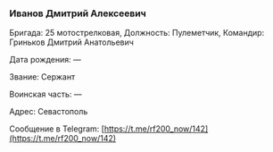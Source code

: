 ### Иванов Дмитрий Алексеевич

Бригада: 25 мотострелковая, Должность: Пулеметчик, Командир: Гриньков Дмитрий Анатольевич

Дата рождения: —

Звание: Сержант

Воинская часть: —

Адрес: Севастополь

Сообщение в Telegram: [https://t.me/rf200_now/142](https://t.me/rf200_now/142)
